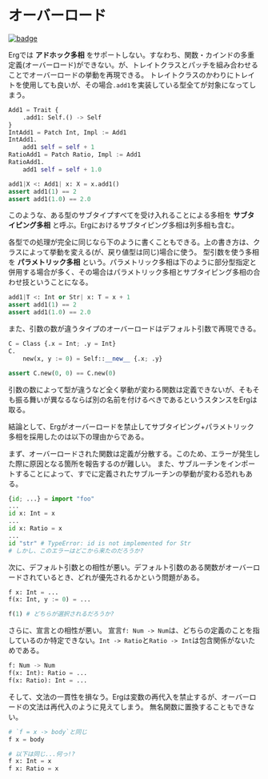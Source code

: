 # オーバーロード

[![badge](https://img.shields.io/endpoint.svg?url=https%3A%2F%2Fgezf7g7pd5.execute-api.ap-northeast-1.amazonaws.com%2Fdefault%2Fsource_up_to_date%3Fowner%3Derg-lang%26repos%3Derg%26ref%3Dmain%26path%3Ddoc/EN/syntax/type/advanced/overloading.md%26commit_hash%3D51de3c9d5a9074241f55c043b9951b384836b258)](https://gezf7g7pd5.execute-api.ap-northeast-1.amazonaws.com/default/source_up_to_date?owner=erg-lang&repos=erg&ref=main&path=doc/EN/syntax/type/advanced/overloading.md&commit_hash=51de3c9d5a9074241f55c043b9951b384836b258)

Ergでは __アドホック多相__ をサポートしない。すなわち、関数・カインドの多重定義(オーバーロード)ができない。が、トレイトクラスとパッチを組み合わせることでオーバーロードの挙動を再現できる。
トレイトクラスのかわりにトレイトを使用しても良いが、その場合`.add1`を実装している型全てが対象になってしまう。

```python
Add1 = Trait {
    .add1: Self.() -> Self
}
IntAdd1 = Patch Int, Impl := Add1
IntAdd1.
    add1 self = self + 1
RatioAdd1 = Patch Ratio, Impl := Add1
RatioAdd1.
    add1 self = self + 1.0

add1|X <: Add1| x: X = x.add1()
assert add1(1) == 2
assert add1(1.0) == 2.0
```

このような、ある型のサブタイプすべてを受け入れることによる多相を __サブタイピング多相__ と呼ぶ。Ergにおけるサブタイピング多相は列多相も含む。

各型での処理が完全に同じなら下のように書くこともできる。上の書き方は、クラスによって挙動を変える(が、戻り値型は同じ)場合に使う。
型引数を使う多相を __パラメトリック多相__ という。パラメトリック多相は下のように部分型指定と併用する場合が多く、その場合はパラメトリック多相とサブタイピング多相の合わせ技ということになる。

```python
add1|T <: Int or Str| x: T = x + 1
assert add1(1) == 2
assert add1(1.0) == 2.0
```

また、引数の数が違うタイプのオーバーロードはデフォルト引数で再現できる。

```python
C = Class {.x = Int; .y = Int}
C.
    new(x, y := 0) = Self::__new__ {.x; .y}

assert C.new(0, 0) == C.new(0)
```

引数の数によって型が違うなど全く挙動が変わる関数は定義できないが、そもそも振る舞いが異なるならば別の名前を付けるべきであるというスタンスをErgは取る。

結論として、Ergがオーバーロードを禁止してサブタイピング+パラメトリック多相を採用したのは以下の理由からである。

まず、オーバーロードされた関数は定義が分散する。このため、エラーが発生した際に原因となる箇所を報告するのが難しい。
また、サブルーチンをインポートすることによって、すでに定義されたサブルーチンの挙動が変わる恐れもある。

```python
{id; ...} = import "foo"
...
id x: Int = x
...
id x: Ratio = x
...
id "str" # TypeError: id is not implemented for Str
# しかし、このエラーはどこから来たのだろうか?
```

次に、デフォルト引数との相性が悪い。デフォルト引数のある関数がオーバーロードされているとき、どれが優先されるかという問題がある。

```python
f x: Int = ...
f(x: Int, y := 0) = ...

f(1) # どちらが選択されるだろうか?
```

さらに、宣言との相性が悪い。
宣言`f: Num -> Num`は、どちらの定義のことを指しているのか特定できない。`Int -> Ratio`と`Ratio -> Int`は包含関係がないためである。

```python
f: Num -> Num
f(x: Int): Ratio = ...
f(x: Ratio): Int = ...
```

そして、文法の一貫性を損なう。Ergは変数の再代入を禁止するが、オーバーロードの文法は再代入のように見えてしまう。
無名関数に置換することもできない。

```python
# `f = x -> body`と同じ
f x = body

# 以下は同じ...何っ!?
f x: Int = x
f x: Ratio = x
```
